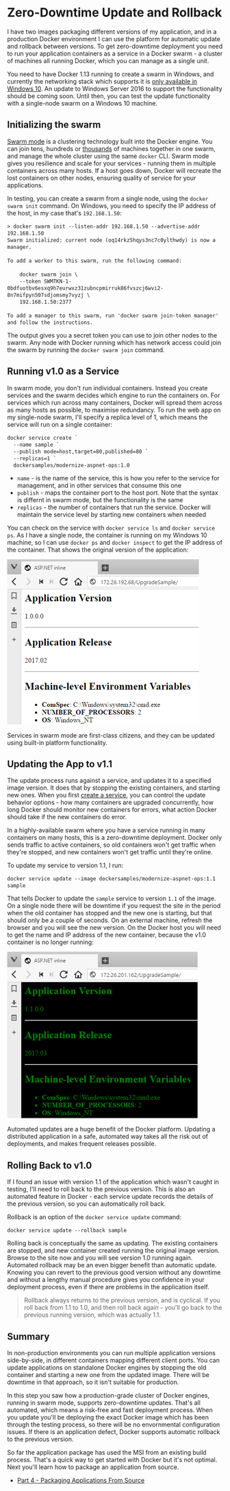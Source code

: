# Zero-Downtime Update and Rollback

I have two images packaging different versions of my application, and in a production Docker environment I can use the platform for automatic update and rollback between versions. To get zero-downtime deployment you need to run your application containers as a service in a Docker swarm - a cluster of machines all running Docker, which you can manage as a single unit.

You need to have Docker 1.13 running to create a swarm in Windows, and currently the networking stack which supports it is [only available in Windows 10](https://blogs.technet.microsoft.com/virtualization/2017/02/09/overlay-network-driver-with-support-for-docker-swarm-mode-now-available-to-windows-insiders-on-windows-10/). An update to Windows Server 2016 to support the functionality should be coming soon. Until then, you can test the update functionality with a single-node swarm on a Windows 10 machine.

## Initializing the swarm

[Swarm mode](https://docs.docker.com/engine/swarm/) is a clustering technology built into the Docker engine. You can join tens, hundreds or [thousands](https://sematext.com/blog/2016/10/18/docker-swarm-swarm3k/) of machines together in one swarm, and manage the whole cluster using the same `docker` CLI. Swarm mode gives you resilience and scale for your services - running them in multiple containers across many hosts. If a host goes down, Docker will recreate the lost containers on other nodes, ensuring quality of service for your applications.

In testing, you can create a swarm from a single node, using the `docker swarm init` command. On Windows, you need to specify the IP address of the host, in my case that's `192.168.1.50`:

```
> docker swarm init --listen-addr 192.168.1.50 --advertise-addr 192.168.1.50
Swarm initialized: current node (oq14rkz5hqys3nc7c0ylthwdy) is now a manager.

To add a worker to this swarm, run the following command:

    docker swarm join \
    --token SWMTKN-1-0bdfuotbv6esxq9h7eurwxz31zubncpmirruk86fvszcj6wvi2-8n7mifpyn507sdjomsmy7vyzj \
    192.168.1.50:2377

To add a manager to this swarm, run 'docker swarm join-token manager' and follow the instructions.
```

The output gives you a secret token you can use to join other nodes to the swarm. Any node with Docker running which has network access could join the swarm by running the `docker swarm join` command.

## Running v1.0 as a Service

In swarm mode, you don't run individual containers. Instead you create services and the swarm decides which engine to run the containers on. For services which run across many containers, Docker will spread them across as many hosts as possible, to maximise redundancy. To run the web app on my single-node swarm, I'll specify a replica level of 1, which means the service will run on a single container:

```
docker service create `
  --name sample `
  --publish mode=host,target=80,published=80 `
  --replicas=1 `
  dockersamples/modernize-aspnet-ops:1.0
```

- `name` - is the name of the service, this is how you refer to the service for management, and in other services that consume this one
- `publish` - maps the container port to the host port. Note that the syntax is differnt in swarm mode, but the functionality is the same
- `replicas` - the number of containers that run the service. Docker will maintain the service level by starting new containers when needed

You can check on the service with `docker service ls` and `docker service ps`. As I have a single node, the container is running on my Windows 10 machine, so I can use `docker ps` and `docker inspect` to get the IP address of the container. That shows the original version of the application:

![Version 1.0 of the sample app](img/app-v1.0.png)

Services in swarm mode are first-class citizens, and they can be updated using built-in platform functionality.


## Updating the App to v1.1

The update process runs against a service, and updates it to a specified image version. It does that by stopping the existing containers, and starting new ones. When you first [create a service](https://docs.docker.com/engine/reference/commandline/service_create/#/options), you can control the update behavior options - how many containers are upgraded concurrently, how long Docker should monitor new containers for errors, what action Docker should take if the new containers do error. 

In a highly-available swarm where you have a service running in many containers on many hosts, this is a zero-downtime deployment. Docker only sends traffic to active containers, so old containers won't get traffic when they're stopped, and new containers won't get traffic until they're online.

To update my service to version 1.1, I run:

```
docker service update --image dockersamples/modernize-aspnet-ops:1.1 sample
```

That tells Docker to update the `sample` service to version `1.1` of the image. On a single node there will be downtime if you request the site in the period when the old container has stopped and the new one is starting, but that should only be a couple of seconds. On an external machine, refresh the browser and you will see the new version. On the Docker host you will need to get the name and IP address of the new container, because the v1.0 container is no longer running:

![Version 1.1 of the sample app](img/app-v1.1.png)

Automated updates are a huge benefit of the Docker platform. Updating a distributed application in a safe, automated way takes all the risk out of deployments, and makes frequent releases possible.

## Rolling Back to v1.0

If I found an issue with version 1.1 of the application which wasn't caught in testing, I'll need to roll back to the previous version. This is also an automated feature in Docker - each service update records the details of the previous version, so you can automatically roll back.

Rollback is an option of the `docker service update` command:

```
docker service update --rollback sample
```

Rolling back is conceptually the same as updating. The existing containers are stopped, and new container created running the original image version. Browse to the site now and you will see version 1.0 running again. Automated rollback may be an even bigger benefit than automatic update. Knowing you can revert to the previous good version without any downtime and without a lengthy manual procedure gives you confidence in your deployment process, even if there are problems in the application itself.

> Rollback always returns to the previous version, and is cyclical. If you roll back from 1.1 to 1.0, and then roll back again - you'll go back to the previous running version, which was actually 1.1.


## Summary

In non-production environments you can run multiple application versions side-by-side, in different containers mapping different client ports. You can update applications on standalone Docker engines by stopping the old container and starting a new one from the updated image. There will be downtime in that approach, so it isn't suitable for production.

In this step you saw how a production-grade cluster of Docker engines, running in swarm mode, supports zero-downtime updates. That's all automated, which means a risk-free and fast deployment process. When you update you'll be deploying the exact Docker image which has been through the testing process, so there will be no envornmental configuration issues. If there is an application defect, Docker supports automatic rollback to the previous version.

So far the application package has used the MSI from an existing build process. That's a quick way to get started with Docker but it's not optimal. Next you'll learn how to package an application from source.

- [Part 4 - Packaging Applications From Source](part-4.md)